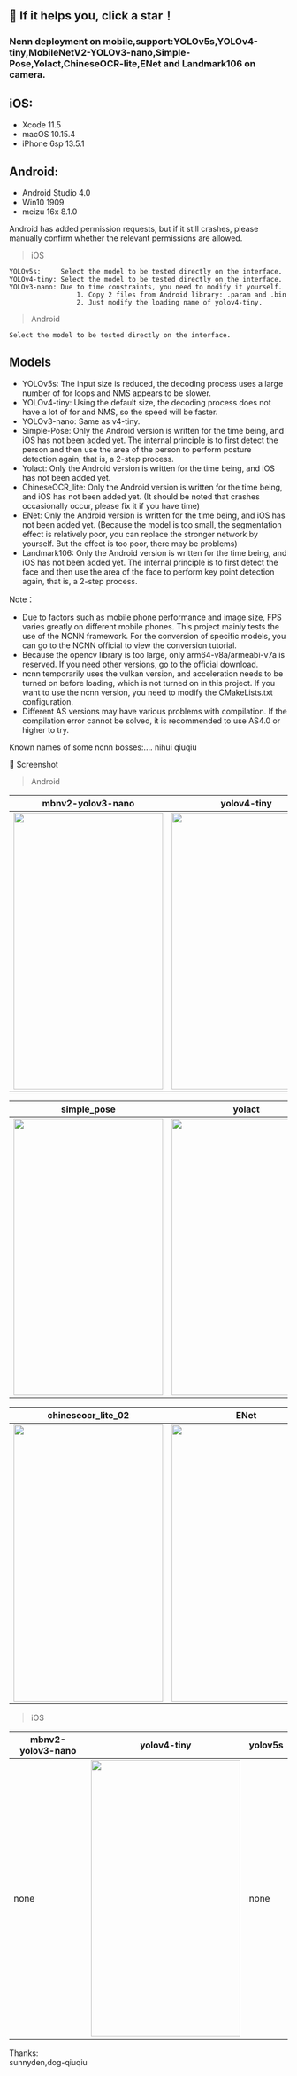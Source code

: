 ## :rocket: If it helps you, click a star！ ##

### Ncnn deployment on mobile,support:YOLOv5s,YOLOv4-tiny,MobileNetV2-YOLOv3-nano,Simple-Pose,Yolact,ChineseOCR-lite,ENet and Landmark106 on camera.

## iOS:
- Xcode 11.5
- macOS 10.15.4
- iPhone 6sp 13.5.1

## Android:
- Android Studio 4.0
- Win10 1909
- meizu 16x 8.1.0

Android has added permission requests, but if it still crashes, please manually confirm whether the relevant permissions are allowed.

> iOS
```code
YOLOv5s:     Select the model to be tested directly on the interface.
YOLOv4-tiny: Select the model to be tested directly on the interface.
YOLOv3-nano: Due to time constraints, you need to modify it yourself.
                 1. Copy 2 files from Android library: .param and .bin
                 2. Just modify the loading name of yolov4-tiny.
```
> Android
```
Select the model to be tested directly on the interface.
```
## Models
* YOLOv5s: The input size is reduced, the decoding process uses a large number of for loops and NMS appears to be slower.
* YOLOv4-tiny: Using the default size, the decoding process does not have a lot of for and NMS, so the speed will be faster.
* YOLOv3-nano: Same as v4-tiny.
* Simple-Pose: Only the Android version is written for the time being, and iOS has not been added yet. The internal principle is to first detect the person and then use the area of the person to perform posture detection again, that is, a 2-step process.
* Yolact: Only the Android version is written for the time being, and iOS has not been added yet.
* ChineseOCR_lite: Only the Android version is written for the time being, and iOS has not been added yet. (It should be noted that crashes occasionally occur, please fix it if you have time)
* ENet: Only the Android version is written for the time being, and iOS has not been added yet. (Because the model is too small, the segmentation effect is relatively poor, you can replace the stronger network by yourself. But the effect is too poor, there may be problems)
* Landmark106: Only the Android version is written for the time being, and iOS has not been added yet. The internal principle is to first detect the face and then use the area of the face to perform key point detection again, that is, a 2-step process.

Note：<br/>
* Due to factors such as mobile phone performance and image size, FPS varies greatly on different mobile phones. This project mainly tests the use of the NCNN framework. For the conversion of specific models, you can go to the NCNN official to view the conversion tutorial.
* Because the opencv library is too large, only arm64-v8a/armeabi-v7a is reserved. If you need other versions, go to the official download.
* ncnn temporarily uses the vulkan version, and acceleration needs to be turned on before loading, which is not turned on in this project. If you want to use the ncnn version, you need to modify the CMakeLists.txt configuration.
* Different AS versions may have various problems with compilation. If the compilation error cannot be solved, it is recommended to use AS4.0 or higher to try.

Known names of some ncnn bosses:.... nihui qiuqiu

:art: Screenshot<br/>

> Android

| mbnv2-yolov3-nano | yolov4-tiny | yolov5s |
|-------------------|-------------|---------|
|<img width="270" height="500" src="https://github.com/WZTENG/YOLOv5_NCNN/blob/master/Screenshots/Android_Meizu16x_mobilenetv2_yolov3_nano.jpg"/>|<img width="270" height="500" src="https://github.com/WZTENG/YOLOv5_NCNN/blob/master/Screenshots/Android_Meizu16x_yolov4_tiny.jpg"/>|<img width="270" height="500" src="https://github.com/WZTENG/YOLOv5_NCNN/blob/master/Screenshots/Android_Meizu16x_yolov5s.jpg"/>|

| simple_pose | yolact | chineseocr_lite_01 |
|-------------------|-------------|---------|
|<img width="270" height="500" src="https://github.com/WZTENG/YOLOv5_NCNN/blob/master/Screenshots/Android_Meizu16x_simple_pose.jpg"/>|<img width="270" height="500" src="https://github.com/WZTENG/YOLOv5_NCNN/blob/master/Screenshots/Android_Meizu16x_yolact.jpg"/>|<img width="270" height="500" src="https://github.com/WZTENG/YOLOv5_NCNN/blob/master/Screenshots/Android_meizu16x_chineseocr_lite_01.jpg"/>|

| chineseocr_lite_02 | ENet | yoloface500k-landmark106 |
|-------------------|-------------|---------|
|<img width="270" height="500" src="https://github.com/WZTENG/YOLOv5_NCNN/blob/master/Screenshots/Android_meizu16x_chineseocr_lite_02.jpg"/>|<img width="270" height="500" src="https://github.com/WZTENG/YOLOv5_NCNN/blob/master/Screenshots/Android_Meizu16x_ENet.jpg"/>|<img width="270" height="500" src="https://github.com/WZTENG/YOLOv5_NCNN/blob/master/Screenshots/Android_Meizu16x_yoloface500k-landmark106.jpg"/>|

> iOS

|  mbnv2-yolov3-nano | yolov4-tiny | yolov5s |
|-------------------|-------------|---------|
| none |<img width="270" height="500" src="https://github.com/WZTENG/YOLOv5_NCNN/blob/master/Screenshots/iOS_iPhone6sp_yolov4_tiny.jpg"/>| none |


Thanks:<br/>
sunnyden,dog-qiuqiu

